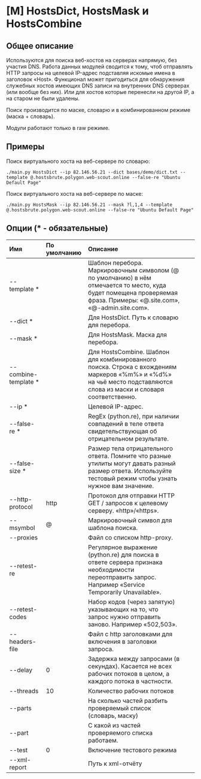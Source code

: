 # \[M\] HostsDict, HostsMask и HostsCombine

## Общее описание

Используются для поиска веб-хостов на серверах напрямую, без участия DNS. Работа данных модулей сводится к тому, чтоб отправлять HTTP запросы на целевой IP-адрес подставляя искомые имена в заголовок «Host». Функционал может пригодиться для обнаружения служебных хостов имеющих DNS записи на внутренних DNS серверах \(или вообще без них\). Или для хостов которые перенесли на другой IP, а на старом не были удалены.

Поиск производится по маске, словарю и в комбинированном режиме \(маска + словарь\).

Модули работают только в raw режиме.

## Примеры

Поиск виртуального хоста на веб-сервере по словарю:

```text
./main.py HostsDict --ip 82.146.56.21 --dict bases/demo/dict.txt --template @.hostsbrute.polygon.web-scout.online --false-re "Ubuntu Default Page"
```

Поиск виртуального хоста на веб-сервере по маске:

```text
./main.py HostsMask --ip 82.146.56.21 --mask ?l,1,4 --template @.hostsbrute.polygon.web-scout.online --false-re "Ubuntu Default Page"
```

## Опции \(\* - обязательные\)

| Имя | По умолчанию | Описание |  |  |
| :--- | :--- | :--- | :--- | :--- |
| --template \* |  | Шаблон перебора. Маркировочным символом \(@ по умолчанию\) в нём отмечается то место, куда будет помещена проверяемая фраза. Примеры:  «@.site.com», «@-admin.site.com». |  |  |
| --dict \* |  | Для HostsDict. Путь к словарю для перебора. |  |  |
| --mask \* |  | Для HostsMask. Маска для перебора. |  |  |
| --combine-template \* |  | Для HostsCombine. Шаблон для комбинированного поиска. Строка с вхождениям маркеров «%m%» и «%d%» на чьё место подставляются слова из маски и словаря соответственно. |  |  |
| --ip \* |  | Целевой IP-адрес. |  |  |
| --false-re \* |  | RegEx \(python.re\), при наличии совпадений в теле ответа свидетельствующая об отрицательном результате. |  |  |
| --false-size \* |  | Размер тела отрицательного ответа. Помните что разные утилиты могут давать разный размер ответа. Используйте тестовый режим чтобы узнать нужное вам значение. |  |  |
| --http-protocol | http | Протокол для отправки HTTP GET / запросов к целевому серверу. «http»/«https». |  |  |
| --msymbol | @ | Маркировочный символ для шаблона поиска. |  |  |
| --proxies |  | Файл со списком http-proxy. |  |  |
| --retest-re |  | Регулярное выражение \(python.re\) для поиска в ответе сервера признака необходимости переотправить запрос. Например «Service Temporarily Unavailable». |  |  |
| --retest-codes |  | Набор кодов \(через запятую\) указывающих на то, что запрос нужно отправить заново. Например «502,503». |  |  |
| --headers-file |  | Файл с http заголовками для включения в заголовки запроса. |  |  |
| --delay | 0 | Задержка между запросами \(в секундах\). Касается не всех рабочих потоков в целом, а каждого потока в частности. |  |  |
| --threads | 10 | Количество рабочих потоков |  |  |
| --parts |  | На сколько частей разбить проверяемый список \(словарь, маску\) |  |  |
| --part |  | С какой из частей проверяемого списка работаем. |  |  |
| --test | 0 | Включение тестового режима |  |  |
| --xml-report |  | Путь к xml-отчёту |  |  |

